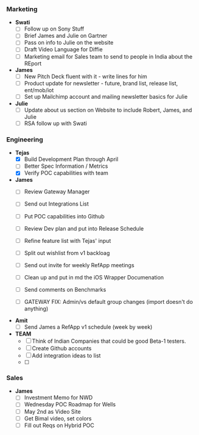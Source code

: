### Marketing
* **Swati**
	- [ ] Follow up on Sony Stuff
	- [ ] Brief James and Julie on Gartner
	- [ ] Pass on info to Julie on the website
	- [ ] Draft Video Language for Diffie
	- [ ] Marketing email for Sales team to send to people in India about the REport

* **James**
	- [ ] New Pitch Deck fluent with it - write lines for him
	- [ ] Product update for newsletter - future, brand list, release list, ent/mob/iot
	- [ ] Set up Mailchimp account and mailing newsletter basics for Julie

* **Julie**
	- [ ] Update about us section on Website to include Robert, James, and Julie 
	- [ ] RSA follow up with Swati

### Engineering
* **Tejas**
	- [x] Build Development Plan through April
	- [ ] Better Spec Information / Metrics
	- [x] Verify POC capabilities with team

* **James**
	- [ ] Review Gateway Manager
	- [ ] Send out Integrations List
	- [ ] Put POC capabilities into Github
	- [ ] Review Dev plan and put into Release Schedule
	- [ ] Refine feature list with Tejas' input
	- [ ] Split out wishlist from v1 backloag
	- [ ] Send out invite for weekly RefApp meetings
	- [ ] Clean up and put in md the iOS Wrapper Documenation
	- [ ] Send comments on Benchmarks

	- [ ] GATEWAY FIX: Admin/vs default group changes (import doesn't do anything)

* **Amit**
	- [ ] Send James a RefApp v1 schedule (week by week)

* **TEAM**
	- [ ] Think of Indian Companies that could be good Beta-1 testers.
	- [ ] Create Github accounts
	- [ ] Add integration ideas to list
	- [ ] 

### Sales
* **James**
	- [ ] Investment Memo for NWD
	- [ ] Wednesday POC Roadmap for Wells
	- [ ] May 2nd as Video Site
	- [ ] Get Bimal video, set colors
	- [ ] Fill out Reqs on Hybrid POC